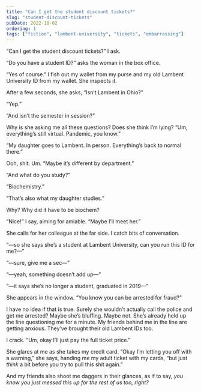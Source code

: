 ```yaml
---
title: "Can I get the student discount tickets?"
slug: "student-discount-tickets"
pubDate: 2022-10-02
ordering: 1
tags: ["fiction", "lambent-university", "tickets", "embarrassing"]
---
```


“<span class="small-caps">Can I get the student discount tickets?</span>” I ask.

“Do you have a student ID?” asks the woman in the box office.

“Yes of course.” I fish out my wallet from my purse and my old Lambent University ID from my wallet. She inspects it.

After a few seconds, she asks, “Isn’t Lambent in Ohio?”

“Yep.”

“And isn’t the semester in session?”

Why is she asking me all these questions? Does she think I’m lying? “Um, everything’s still virtual. Pandemic, you know.”

“My daughter goes to Lambent. In person. Everything’s back to normal there.”

Ooh, shit. Um. “Maybe it’s different by department.”

“And what do you study?”

“Biochemistry.”

“That’s also what my daughter studies.”

Why? Why did it have to be biochem?

“Nice!” I say, aiming for amiable. “Maybe I’ll meet her.”

She calls for her colleague at the far side. I catch bits of conversation.

“—so she says she’s a student at Lambent University, can you run this ID for me?—”

“—sure, give me a sec—”

“—yeah, something doesn’t add up—”

“—it says she’s no longer a student, graduated in 2019—”

She appears in the window. “You know you can be arrested for fraud?”

I have no idea if that is true. Surely she wouldn’t actually call the police and get me arrested? Maybe she’s bluffing. Maybe not. She’s already held up the line questioning me for a minute. My friends behind me in the line are getting anxious. They’ve brought their old Lambent IDs too.

I crack. “Um, okay I’ll just pay the full ticket price.”

She glares at me as she takes my credit card. “Okay I’m letting you off with a warning,” she says, handing me my adult ticket with my cards, “but just _think_ a bit before you try to pull this shit again.”

And my friends also shoot me daggers in their glances, as if to say, _you know you just messed this up for the rest of us too, right?_